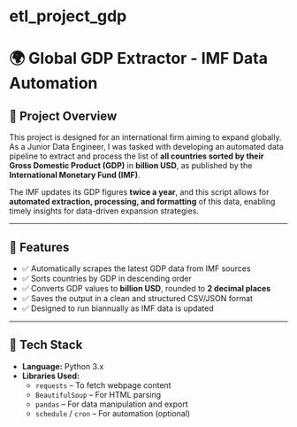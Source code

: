 # etl_project_gdp
# 🌍 Global GDP Extractor - IMF Data Automation

## 📌 Project Overview

This project is designed for an international firm aiming to expand globally. As a Junior Data Engineer, I was tasked with developing an automated data pipeline to extract and process the list of **all countries sorted by their Gross Domestic Product (GDP)** in **billion USD**, as published by the **International Monetary Fund (IMF)**.

The IMF updates its GDP figures **twice a year**, and this script allows for **automated extraction, processing, and formatting** of this data, enabling timely insights for data-driven expansion strategies.

---

## 🚀 Features

- ✅ Automatically scrapes the latest GDP data from IMF sources
- ✅ Sorts countries by GDP in descending order
- ✅ Converts GDP values to **billion USD**, rounded to **2 decimal places**
- ✅ Saves the output in a clean and structured CSV/JSON format
- ✅ Designed to run biannually as IMF data is updated

---

## 🧰 Tech Stack

- **Language:** Python 3.x  
- **Libraries Used:**
  - `requests` – To fetch webpage content
  - `BeautifulSoup` – For HTML parsing
  - `pandas` – For data manipulation and export
  - `schedule` / `cron` – For automation (optional)


